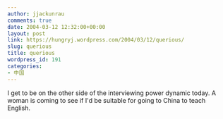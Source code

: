```yaml
---
author: jjackunrau
comments: true
date: 2004-03-12 12:32:00+00:00
layout: post
link: https://hungryj.wordpress.com/2004/03/12/querious/
slug: querious
title: querious
wordpress_id: 191
categories:
- 中国
---
```


I get to be on the other side of the interviewing power dynamic today.  A woman is coming to see if I'd be suitable for going to China to teach English.
